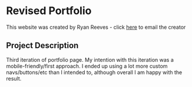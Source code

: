 # Revised Portfolio
This website was created by Ryan Reeves - click [here](mailto:ryan_reeves@live.com) to email the creator


## Project Description
Third iteration of portfolio page. My intention with this iteration was a mobile-friendly/first approach. I ended up using a lot more custom navs/buttons/etc than I intended to, although overall I am happy with the result.